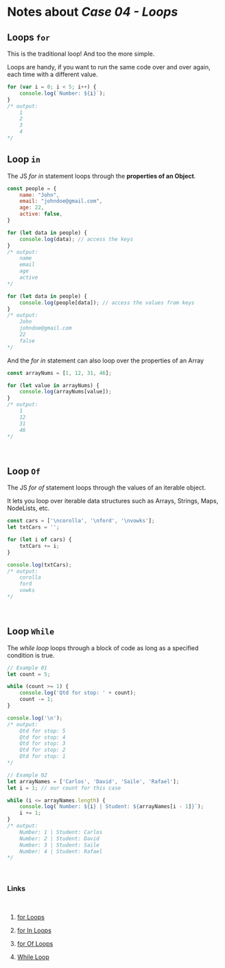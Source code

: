# Notes about *Case 04 - Loops*

## Loops `for`

This is the traditional loop! And too the more simple.

Loops are handy, if you want to run the same code over and over again, each time with a different value.

```javascript
for (var i = 0; i < 5; i++) {
    console.log(`Number: ${i}`);
}
/* output:
    1
    2
    3
    4
*/
```

## Loop `in`

The JS *for in* statement loops through the **properties of an Object**.

```javascript
const people = {
    name: "John",
    email: "johndoe@gmail.com",
    age: 22,
    active: false,
}

for (let data in people) {
    console.log(data); // access the keys
}
/* output:
    name
    email
    age
    active
*/

for (let data in people) {
    console.log(people[data]); // access the values from keys
}
/* output:
    John
    johndoe@gmail.com
    22
    false
*/
```

And the *for in* statement can also loop over the properties of an Array

```javascript
const arrayNums = [1, 12, 31, 46];

for (let value in arrayNums) {
    console.log(arrayNums[value]);
}
/* output:
    1
    12
    31
    46
*/
```

<br>

## Loop `Of`

The JS *for of* statement loops through the values of an iterable object.

It lets you loop over iterable data structures such as Arrays, Strings, Maps, NodeLists, etc.

```javascript
const cars = ['\ncorolla', '\nford', '\nvowks'];
let txtCars = '';

for (let i of cars) {
    txtCars += i;
}

console.log(txtCars);
/* output:
    corolla
    ford
    vowks
*/
```

<br>

## Loop `While`

The *while loop* loops through a block of code as long as a specified condition is true.

```javascript
// Example 01
let count = 5;

while (count >= 1) {
    console.log('Qtd for stop: ' + count);
    count -= 1;
}

console.log('\n');
/* output:
    Qtd for stop: 5
    Qtd for stop: 4
    Qtd for stop: 3
    Qtd for stop: 2
    Qtd for stop: 1
*/
```

```javascript
// Example 02
let arrayNames = ['Carlos', 'David', 'Saile', 'Rafael'];
let i = 1; // our count for this case

while (i <= arrayNames.length) {
    console.log(`Number: ${i} | Student: ${arrayNames[i - 1]}`);
    i += 1;
}
/* output:
    Number: 1 | Student: Carlos
    Number: 2 | Student: David
    Number: 3 | Student: Saile
    Number: 4 | Student: Rafael
*/
```

<br>

### Links

<br>

1. [for Loops](https://www.w3schools.com/js/js_loop_for.asp)

2. [for In Loops](https://www.w3schools.com/js/js_loop_forin.asp)

3. [for Of Loops](https://www.w3schools.com/js/js_loop_forof.asp)

4. [While Loop](https://www.w3schools.com/js/js_loop_while.asp)
